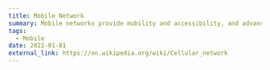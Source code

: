 ```yaml
---
title: Mobile Network
summary: Mobile networks provide mobility and accessibility, and advancements in 5G technology enable fast and efficient communication, driving future network innovation.
tags:
  - Mobile
date: 2022-01-01
external_link: https://en.wikipedia.org/wiki/Cellular_network
---
```

